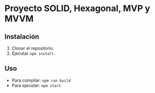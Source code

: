 # Proyecto SOLID, Hexagonal, MVP y MVVM

## Instalación

1. Clonar el repositorio.
2. Ejecutar `npm install`.

## Uso

- Para compilar: `npm run build`
- Para ejecutar: `npm start`
